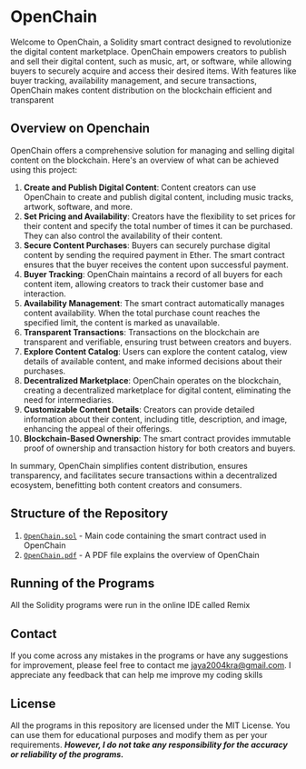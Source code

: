 # OpenChain
Welcome to OpenChain, a Solidity smart contract designed to revolutionize the digital content marketplace. OpenChain empowers creators to publish and sell their digital content, such as music, art, or software, while allowing buyers to securely acquire and access their desired items. With features like buyer tracking, availability management, and secure transactions, OpenChain makes content distribution on the blockchain efficient and transparent

## Overview on Openchain
OpenChain offers a comprehensive solution for managing and selling digital content on the blockchain. Here's an overview of what can be achieved using this project:
1. **Create and Publish Digital Content**: Content creators can use OpenChain to create and publish digital content, including music tracks, artwork, software, and more.
2. **Set Pricing and Availability**: Creators have the flexibility to set prices for their content and specify the total number of times it can be purchased. They can also control the availability of their content.
3. **Secure Content Purchases**: Buyers can securely purchase digital content by sending the required payment in Ether. The smart contract ensures that the buyer receives the content upon successful payment.
4. **Buyer Tracking**: OpenChain maintains a record of all buyers for each content item, allowing creators to track their customer base and interaction.
5. **Availability Management**: The smart contract automatically manages content availability. When the total purchase count reaches the specified limit, the content is marked as unavailable.
6. **Transparent Transactions**: Transactions on the blockchain are transparent and verifiable, ensuring trust between creators and buyers.
7. **Explore Content Catalog**: Users can explore the content catalog, view details of available content, and make informed decisions about their purchases.
8. **Decentralized Marketplace**: OpenChain operates on the blockchain, creating a decentralized marketplace for digital content, eliminating the need for intermediaries.
9. **Customizable Content Details**: Creators can provide detailed information about their content, including title, description, and image, enhancing the appeal of their offerings.
10. **Blockchain-Based Ownership**: The smart contract provides immutable proof of ownership and transaction history for both creators and buyers.

In summary, OpenChain simplifies content distribution, ensures transparency, and facilitates secure transactions within a decentralized ecosystem, benefitting both content creators and consumers.

## Structure of the Repository
1. [`OpenChain.sol`]() - Main code containing the smart contract used in OpenChain
2. [`OpenChain.pdf`]() - A PDF file explains the overview of OpenChain

## Running of the Programs
All the Solidity programs were run in the online IDE called Remix

## Contact
If you come across any mistakes in the programs or have any suggestions for improvement, please feel free to contact me <jaya2004kra@gmail.com>. I appreciate any feedback that can help me improve my coding skills

## License
All the programs in this repository are licensed under the MIT License. You can use them for educational purposes and modify them as per your requirements. ***However, I do not take any responsibility for the accuracy or reliability of the programs.***

